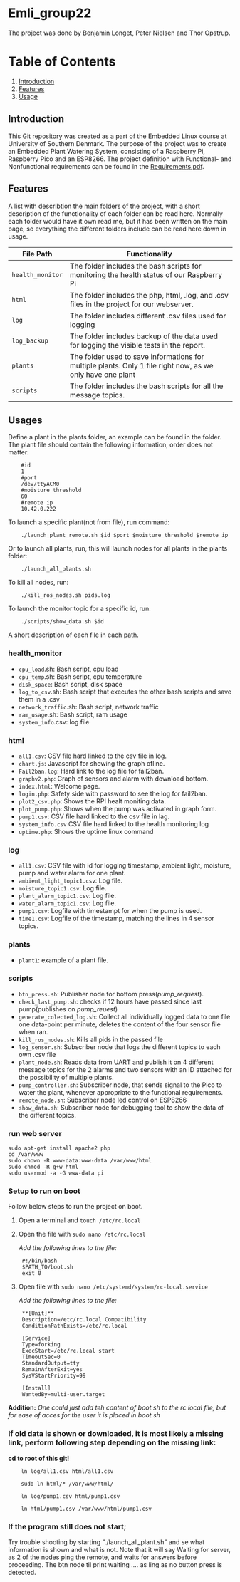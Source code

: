# Emli_group22
The project was done by Benjamin Longet, Peter Nielsen and Thor Opstrup.

# Table of Contents

1. [Introduction](#introduction)
2. [Features](#features)
3. [Usage](#usage)

## Introduction <a name="introduction"></a>
This Git repository was created as a part of the Embedded Linux course at University of Southern Denmark. The purpose of the project was to create an Embedded Plant Watering System, consisting of a Raspberry Pi, Raspberry Pico and an ESP8266. The project definition with Functional- and Nonfunctional requirements can be found in the [Requirements.pdf](emli_2023_project_info_v2-1.pdf).

## Features <a name="features"></a>
A list with describtion the main folders of the project, with a short description of the functionality of each folder can be read here.
Normally each folder would have it own read me, but it has been written on the main page, so everything the different folders include can be read here down in usage. 

| File Path        | Functionality                                 |
| ---------------- | --------------------------------------------- |
| `health_monitor`  | The folder includes the bash scripts for monitoring the health status of our Raspberry Pi     |
| `html` | The folder includes the php, html, .log, and .csv files in the project for our webserver.  |
| `log` | The folder includes different .csv files used for logging|
| `log_backup`  | The folder includes backup of the data used for logging the visible tests in the report.     |
| `plants` | The folder used to save informations for multiple plants. Only 1 file right now, as we only have one plant |
| `scripts`  |  The folder includes the bash scripts for all the message topics.      |


## Usages <a name=usage></a>
Define a plant in the plants folder, an example can be found in the folder.
The plant file should contain the following information, order does not matter:
        
        #id
        1
        #port
        /dev/ttyACM0
        #moisture threshold
        60
        #remote ip
        10.42.0.222

To launch a specific plant(not from file), run command:

        ./launch_plant_remote.sh $id $port $moisture_threshold $remote_ip

Or to launch all plants, run, this will launch nodes for all plants in the plants folder:

        ./launch_all_plants.sh

To kill all nodes, run:

        ./kill_ros_nodes.sh pids.log

To launch the monitor topic for a specific id, run:

        ./scripts/show_data.sh $id

A short description of each file in each path. 

### health_monitor
- `cpu_load`.sh: Bash script, cpu load
- `cpu_temp`.sh: Bash script, cpu temperature
- `disk_space`: Bash script, disk space
- `log_to_csv`.sh: Bash script that executes the other bash scripts and save them in a .csv
- `network_traffic`.sh: Bash script, network traffic
- `ram_usage`.sh: Bash script, ram usage
- `system_info`.csv: log file

### html
- `all1.csv`: CSV file hard linked to the csv file in log.
- `chart.js`: Javascript for showing the graph ofline.
- `Fail2ban.log`: Hard link to the log file for fail2ban.
- `graphv2.php`: Graph of sensors and alarm with download bottom.
- `index.html`: Welcome page.
- `login.php`: Safety side with password to see the log for fail2ban.
- `plot2_csv.php`: Shows the RPI healt moniting data.
- `plot_pump.php`: Shows when the pump was activated in graph form.
- `pump1.csv`: CSV file hard linked to the csv file in lag.
- `system_info.csv` CSV file hard linked to the health monitoring log
- `uptime.php`: Shows the uptime linux command

### log
- `all1.csv`: CSV file with id for logging timestamp, ambient light, moisture, pump and water alarm for one plant.
- `ambient_light_topic1.csv`: Log file.
- `moisture_topic1.csv`: Log file.
- `plant_alarm_topic1.csv`: Log file.
- `water_alarm_topic1.csv`: Log file.
- `pump1.csv`: Logfile with timestampt for when the pump is used.
- `time1.csv`: Logfile of the timestamp, matching the lines in 4 sensor topics. 

### plants
- `plant1`: example of a plant file.

### scripts
- `btn_press.sh`: Publisher node for bottom press(*pump_request*).
- `check_last_pump.sh`: checks if 12 hours have passed since last pump(publishes on *pump_reuest*)
- `generate_colected_log.sh`: Collect all individually logged data to one file one data-point per minute, deletes the content of the four sensor file when ran.
- `kill_ros_nodes.sh`: Kills all pids in the passed file
- `log_sensor.sh`: Subscriber node that logs the different topics to each own .csv file
- `plant_node.sh`: Reads data from UART and publish it on 4 different message topics for the 2 alarms and two sensors with an ID attached for the possibility of multiple plants.
- `pump_controller.sh`: Subscriber node, that sends signal to the Pico to water the plant, whenever appropriate to the functional requirements.
- `remote_node.sh`: Subscriber node led control on ESP8266
- `show_data.sh`: Subscriber node for debugging tool to show the data of the different topics.

### run web server
    sudo apt-get install apache2 php
    cd /var/www
    sudo chown -R www-data:www-data /var/www/html
    sudo chmod -R g+w html
    sudo usermod -a -G www-data pi

### Setup to run on boot
Follow below steps to run the project on boot.

1. Open a terminal and `touch /etc/rc.local`
2. Open the file with `sudo nano /etc/rc.local`

    *Add the following lines to the file:*

        #!/bin/bash 
        $PATH_TO/boot.sh
        exit 0

4. Open file with `sudo nano /etc/systemd/system/rc-local.service`

    *Add the following lines to the file:*

        **[Unit]**
        Description=/etc/rc.local Compatibility
        ConditionPathExists=/etc/rc.local

        [Service]
        Type=forking
        ExecStart=/etc/rc.local start
        TimeoutSec=0 
        StandardOutput=tty
        RemainAfterExit=yes 
        SysVStartPriority=99
        
        [Install]
        WantedBy=multi-user.target
**Addition:**
    *One could just add teh content of boot.sh to the rc.local file, but for ease of acces for the user it is placed in boot.sh*

### If old data is shown or downloaded, it is most likely a missing link, perform following step depending on the missing link:
**cd to root of this git!**
        
        ln log/all1.csv html/all1.csv 
        
        sudo ln html/* /var/www/html/

        ln log/pump1.csv html/pump1.csv
        
        ln html/pump1.csv /var/www/html/pump1.csv

### If the program still does not start;
Try trouble shooting by starting "./launch_all_plant.sh" and se what information is shown and what is not. Note that it will say Waiting for server, as 2 of the nodes ping the remote, and waits for answers before proceeding. The btn node til print waiting .... as ling as no button press is detected.